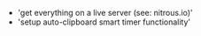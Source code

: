 - 'get everything on a live server (see: nitrous.io)'
- 'setup auto-clipboard smart timer functionality'